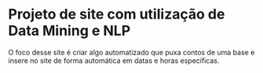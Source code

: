 # Projeto de site com utilização de Data Mining e NLP

O foco desse site é criar algo automatizado que puxa contos de uma base e insere no site de forma automática em datas e horas específicas.
